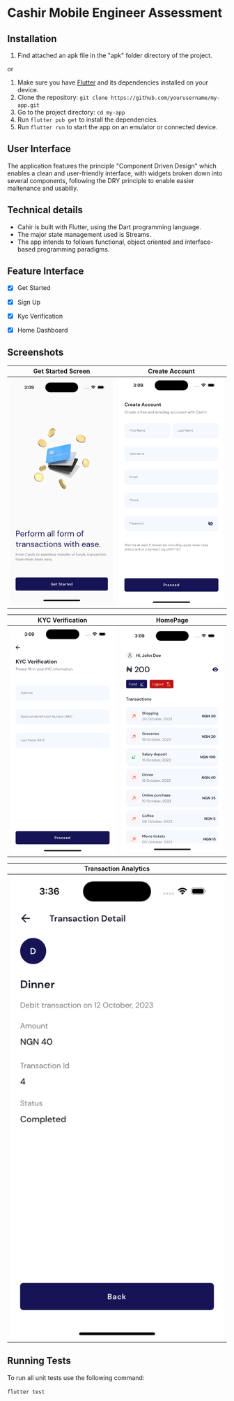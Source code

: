 # Cashir Mobile Engineer Assessment


## Installation
1. Find attached an apk file in the "apk" folder directory of the project.

or 

1. Make sure you have [Flutter](https://flutter.dev/docs/get-started/install) and its dependencies installed on your device.
2. Clone the repository: `git clone https://github.com/yourusername/my-app.git`
3. Go to the project directory: `cd my-app`
4. Run `flutter pub get` to install the dependencies.
5. Run `flutter run` to start the app on an emulator or connected device.


## User Interface
The application features the principle "Component Driven Design" which enables a clean and user-friendly interface, with widgets broken down into several components, following the DRY principle to enable easier maitenance and usabiliy.

## Technical details
- Cahir is built with Flutter, using the Dart programming language.
- The major state management used is Streams.
- The app intends to follows functional, object oriented and interface-based programming paradigms.


## Feature Interface
- [x] Get Started 
- [x] Sign Up
- [x] Kyc Verification
- [x] Home Dashboard


## Screenshots

| Get Started Screen | Create Account | 
|    :---:     |     :---:      |  
| <img src="graphics/get_started.png" width="500">   | <img src="graphics/sign_up.png" width="500">   |

| KYC Verification  | HomePage  | 
|    :---:     |     :---:      |  
| <img src="graphics/kyc_page.png" width="500">   | <img src="graphics/homepage.png" width="500">   |

| Transaction Analytics | 
|    :---:     |   
| <img src="graphics/details.png" width="500">   | 

## Running Tests 

To run all unit tests use the following command:

```flutter test```
